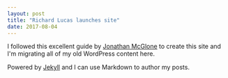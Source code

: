 ```yaml
---
layout: post
title: "Richard Lucas launches site"
date: 2017-08-04
---
```


I followed this excellent guide by [Jonathan McGlone](http://jmcglone.com/guides/github-pages/) to create this site and I'm migrating all of my old WordPress content here.

Powered by [Jekyll](http://jekyllrb.com) and I can use Markdown to author my posts.
